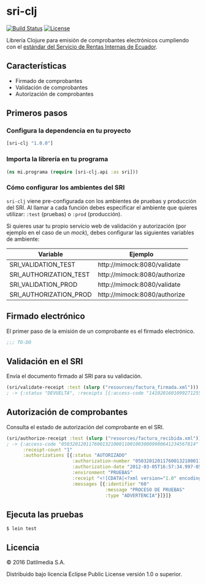 # sri-clj

[![Build Status](https://travis-ci.org/datil/sri-clj.svg?branch=master)](https://travis-ci.org/datil/sri-clj)
[![License](https://img.shields.io/badge/licence-Eclipse%20Public%20License-blue.svg)](https://github.com/datil/sri-clj/blob/master/LICENSE)

Librería Clojure para emisión de comprobantes electrónicos cumpliendo con el [estándar del Servicio de Rentas Internas de Ecuador](http://www.sri.gob.ec/web/guest/10116).

## Características

- Firmado de comprobantes
- Validación de comprobantes
- Autorización de comprobantes

## Primeros pasos
### Configura la dependencia en tu proyecto

```clojure
[sri-clj "1.0.0"]
```

### Importa la librería en tu programa

```clojure
(ns mi.programa (require [sri-clj.api :as sri]))
```

### Cómo configurar los ambientes del SRI

`sri-clj` viene pre-configurada con los ambientes de pruebas y producción del SRI. Al llamar a cada función debes especificar el ambiente que quieres utilizar: `:test` (pruebas) o `:prod` (producción).

Si quieres usar tu propio servicio web de validación y autorización (por ejemplo en el caso de un _mock_), debes configurar las siguientes variables de ambiente:

| Variable  | Ejemplo  |
|---|---|
| SRI_VALIDATION_TEST  | http://mimock:8080/validate  |
| SRI_AUTHORIZATION_TEST  | http://mimock:8080/authorize  |
| SRI_VALIDATION_PROD  | http://mimock:8080/validate  |
| SRI_AUTHORIZATION_PROD  | http://mimock:8080/authorize  |

## Firmado electrónico
El primer paso de la emisión de un comprobante es el firmado electrónico.

``` clojure
;;; TO-DO
```

## Validación en el SRI
Envía el documento firmado al SRI para su validación.

``` clojure
(sri/validate-receipt :test (slurp ("resources/factura_firmada.xml")))
; -> {:status "DEVUELTA", :receipts [{:access-code "1410201601099271255400110010020000000091994726610", :messages [{:type "ERROR", :additional-information "", :identifier "43", :message "CLAVE ACCESO REGISTRADA"}]}]}
```

## Autorización de comprobantes
Consulta el estado de autorización del comprobante en el SRI.

``` clojure
(sri/authorize-receipt :test (slurp ("resources/factura_recibida.xml")))
; -> {:access-code "0503201201176001321000110010030009900641234567814"
      :receipt-count "1"
      :authorizations [{:status "AUTORIZADO"
                        :authorization-number "0503201201176001321000110010030009900641234567814"
                        :authorization-date "2012-03-05T16:57:34.997-05:00"
                        :environment "PRUEBAS"
                        :receipt "<![CDATA[<?xml version="1.0" encoding="UTF-8"?> <factura id="comprobante" version="1.0.0">...</factura>]]>"
                        :messages [{:identifier "60"
                                    :message "PROCESO DE PRUEBAS"
                                    :type "ADVERTENCIA"}]}]}
```

## Ejecuta las pruebas

``` shell
$ lein test
```

## Licencia

© 2016 Datilmedia S.A.

Distribuido bajo licencia Eclipse Public License versión 1.0 o superior.

